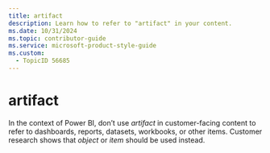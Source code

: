 ```yaml
---
title: artifact
description: Learn how to refer to "artifact" in your content.
ms.date: 10/31/2024
ms.topic: contributor-guide
ms.service: microsoft-product-style-guide
ms.custom:
  - TopicID 56685
---
```



# artifact

In the context of Power BI, don’t use *artifact* in customer-facing content to refer to dashboards, reports, datasets, workbooks, or other items. Customer research shows that *object* or *item* should be used instead.

 